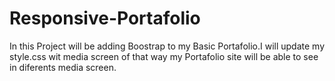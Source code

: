 # Responsive-Portafolio
In this Project will be adding Boostrap to my Basic Portafolio.I will update my style.css wit media screen of that way my Portafolio site will be able to see in diferents media screen.
